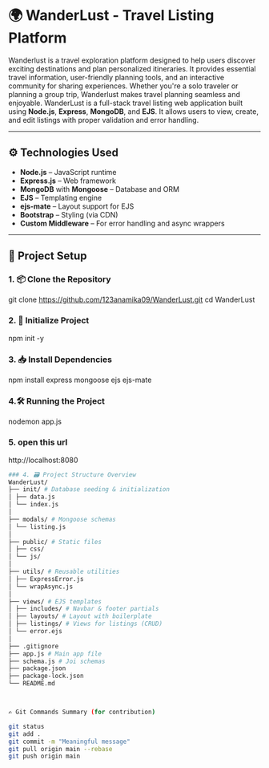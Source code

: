 # 🌍 WanderLust - Travel Listing Platform
Wanderlust is a travel exploration platform designed to help users discover exciting destinations and plan personalized itineraries. It provides essential travel information, user-friendly planning tools, and an interactive community for sharing experiences. Whether you're a solo traveler or planning a group trip, Wanderlust makes travel planning seamless and enjoyable.
WanderLust is a full-stack travel listing web application built using **Node.js**, **Express**, **MongoDB**, and **EJS**. It allows users to view, create, and edit listings with proper validation and error handling.


---

## ⚙️ Technologies Used

- **Node.js** – JavaScript runtime
- **Express.js** – Web framework
- **MongoDB** with **Mongoose** – Database and ORM
- **EJS** – Templating engine
- **ejs-mate** – Layout support for EJS
- **Bootstrap** – Styling (via CDN)
- **Custom Middleware** – For error handling and async wrappers

---

## 📁 Project Setup


### 1. 📦 Clone the Repository

git clone https://github.com/123anamika09/WanderLust.git
cd WanderLust


### 2. 🧱 Initialize Project
npm init -y

### 3. 📥 Install Dependencies
npm install express mongoose ejs ejs-mate

### 4.🛠 Running the Project
 nodemon app.js

### 5. open this url
http://localhost:8080

```bash
### 4. 🗃️ Project Structure Overview
WanderLust/
├── init/ # Database seeding & initialization
│ ├── data.js
│ └── index.js
│
├── modals/ # Mongoose schemas
│ └── listing.js
│
├── public/ # Static files
│ ├── css/
│ └── js/
│
├── utils/ # Reusable utilities
│ ├── ExpressError.js
│ └── wrapAsync.js
│
├── views/ # EJS templates
│ ├── includes/ # Navbar & footer partials
│ ├── layouts/ # Layout with boilerplate
│ ├── listings/ # Views for listings (CRUD)
│ └── error.ejs
│
├── .gitignore
├── app.js # Main app file
├── schema.js # Joi schemas
├── package.json
├── package-lock.json
└── README.md



✍️ Git Commands Summary (for contribution)

git status
git add .
git commit -m "Meaningful message"
git pull origin main --rebase
git push origin main
